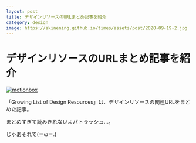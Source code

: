 ```yaml
---
layout: post
title: デザインリソースのURLまとめ記事を紹介
category: design
image: https://akinening.github.io/times/assets/post/2020-09-19-2.jpg
---
```


# デザインリソースのURLまとめ記事を紹介

<a href="https://medium.com/@calderaricaio/growing-list-of-design-resources-67c72a5d4f56" target="_blank"><img src="https://akinening.github.io/times/assets/post/2020-09-19-2.jpg" alt="motionbox"></a>

「Growing List of Design Resources」は、デザインリソースの関連URLをまとめた記事。

まとめすぎて読みきれないよパトラッシュ…。

じゃあそれで(＝ω＝.)